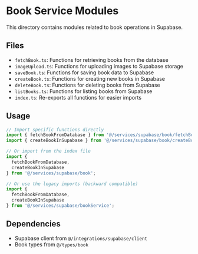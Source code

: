 
# Book Service Modules

This directory contains modules related to book operations in Supabase.

## Files

- `fetchBook.ts`: Functions for retrieving books from the database
- `imageUpload.ts`: Functions for uploading images to Supabase storage
- `saveBook.ts`: Functions for saving book data to Supabase
- `createBook.ts`: Functions for creating new books in Supabase
- `deleteBook.ts`: Functions for deleting books from Supabase
- `listBooks.ts`: Functions for listing books from Supabase
- `index.ts`: Re-exports all functions for easier imports

## Usage

```typescript
// Import specific functions directly
import { fetchBookFromDatabase } from '@/services/supabase/book/fetchBook';
import { createBookInSupabase } from '@/services/supabase/book/createBook';

// Or import from the index file
import { 
  fetchBookFromDatabase,
  createBookInSupabase 
} from '@/services/supabase/book';

// Or use the legacy imports (backward compatible)
import { 
  fetchBookFromDatabase,
  createBookInSupabase 
} from '@/services/supabase/bookService';
```

## Dependencies

- Supabase client from `@/integrations/supabase/client`
- Book types from `@/types/book`
